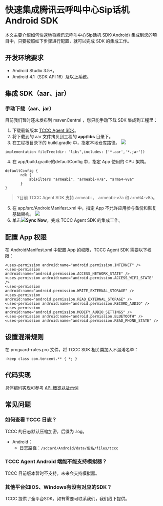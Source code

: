 # 快速集成腾讯云呼叫中心Sip话机 Android SDK

本文主要介绍如何快速地将腾讯云呼叫中心Sip话机 SDK(Android) 集成到您的项目中，只要按照如下步骤进行配置，就可以完成 SDK 的集成工作。

## 开发环境要求
- Android Studio 3.5+。
- Android 4.1（SDK API 16）及以上系统。

## 集成 SDK（aar、jar）

### 手动下载（aar、jar）
目前我们暂时还未发布到 mavenCentral ，您只能手动下载 SDK 集成到工程里：

1. 下载最新版本 [TCCC Agent SDK](https://tccc.qcloud.com/assets/doc/Agent/CppSDKRelease/TCCCSDK_android_aar_last.zip)。
2. 将下载到的 aar 文件拷贝到工程的 **app/libs** 目录下。
3. 在工程根目录下的 build.gradle 中，指定本地仓库路径。
![](https://qcloudimg.tencent-cloud.cn/raw/8c99bd1355929c9420d339fbc1c99d4e.png)
```
implementation fileTree(dir: "libs",includes: ['*.aar','*.jar'])
```
4. 在 app/build.gradle的defaultConfig 中，指定 App 使用的 CPU 架构。
```
defaultConfig {
       ndk {
           abiFilters "armeabi", "armeabi-v7a", "arm64-v8a"
       }
}
```
>?目前 TCCC Agent SDK 支持 armeabi ， armeabi-v7a 和 arm64-v8a。
5. 在 app/src/AndroidManifest.xml 中，指定 App 不允许应用参与备份和恢复基础架构。
![](https://qcloudimg.tencent-cloud.cn/raw/5ddbf9424b6f5157b17a61f368b54f20.png)
6. 单击![](https://main.qcloudimg.com/raw/d6b018054b535424bb23e42d33744d03.png)**Sync Now**，完成 TCCC Agent SDK 的集成工作。


## 配置 App 权限
在 AndroidManifest.xml 中配置 App 的权限，TCCC Agent SDK 需要以下权限：
```
<uses-permission android:name="android.permission.INTERNET" />
<uses-permission android:name="android.permission.ACCESS_NETWORK_STATE" />
<uses-permission android:name="android.permission.ACCESS_WIFI_STATE" />
<uses-permission android:name="android.permission.WRITE_EXTERNAL_STORAGE" />
<uses-permission android:name="android.permission.READ_EXTERNAL_STORAGE" />
<uses-permission android:name="android.permission.RECORD_AUDIO" />
<uses-permission android:name="android.permission.MODIFY_AUDIO_SETTINGS" />
<uses-permission android:name="android.permission.BLUETOOTH" />
<uses-permission android:name="android.permission.READ_PHONE_STATE" />
```


## 设置混淆规则
在 proguard-rules.pro 文件，将 TCCC SDK 相关类加入不混淆名单：

```
-keep class com.tencent.** { *; }
```
## 代码实现
具体编码实现可参考 [API 概览以及示例](api.md)

## 常见问题
###  如何查看 TCCC 日志？
TCCC 的日志默认压缩加密，后缀为 .log。
- Android：
	- 日志路径：`/sdcard/Android/data/包名/files/tccc`

### TCCC Agent Android 端能不能支持模拟器？
TCCC 目前版本暂时不支持，未来会支持模拟器。

### 其他平台如IOS、Windows有没有对应的SDK？
TCCC 提供了全平台SDK，如有需要可联系我们，我们线下提供。